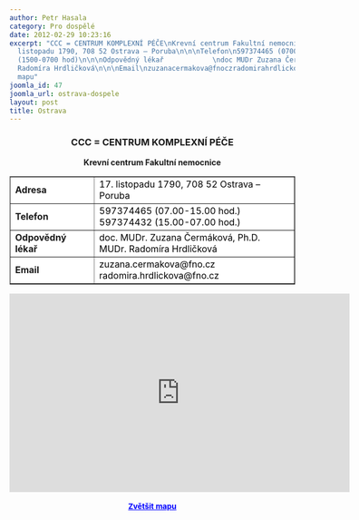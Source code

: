 ```yaml
---
author: Petr Hasala
category: Pro dospělé
date: 2012-02-29 10:23:16
excerpt: "CCC = CENTRUM KOMPLEXNÍ PÉČE\nKrevní centrum Fakultní nemocnice\n\n\n\nAdresa\n17
  listopadu 1790, 708 52 Ostrava – Poruba\n\n\nTelefon\n597374465 (0700-1500 hod)597374432
  (1500-0700 hod)\n\n\nOdpovědný lékař            \ndoc MUDr Zuzana Čermáková, PhDMUDr
  Radomíra Hrdličková\n\n\nEmail\nzuzanacermakova@fnoczradomirahrdlickova@fnocz\n\n\n\n \nZvětšit
  mapu"
joomla_id: 47
joomla_url: ostrava-dospele
layout: post
title: Ostrava
---
```


<h3 style="text-align: center;">
 <strong>
  <strong>
   <strong>
    <strong>
     <strong>
      <strong>
       <strong>
        <strong>
         CCC = CENTRUM KOMPLEXNÍ PÉČE
        </strong>
       </strong>
      </strong>
     </strong>
    </strong>
   </strong>
  </strong>
 </strong>
</h3>
<p style="text-align: center;">
 <strong>
  Krevní centrum Fakultní nemocnice
 </strong>
</p>
<table align="center" border="1" style="background-color: #ffffff;">
 <tbody>
  <tr>
   <td>
    <strong>
     Adresa
    </strong>
   </td>
   <td>
    <span style="color: #000000;">
     17. listopadu 1790, 708 52 Ostrava – Poruba
    </span>
   </td>
  </tr>
  <tr>
   <td>
    <strong>
     Telefon
    </strong>
   </td>
   <td>
    <span style="color: #000000;">
     597374465 (07.00-15.00 hod.)
    </span>
    <br/>
    <span style="color: #000000;">
     597374432 (15.00-07.00 hod.)
    </span>
   </td>
  </tr>
  <tr>
   <td>
    <strong>
     Odpovědný lékař
    </strong>
   </td>
   <td>
    <span style="color: #000000;">
     doc. MUDr. Zuzana Čermáková, Ph.D.
    </span>
    <br/>
    <span style="color: #000000;">
     MUDr. Radomíra Hrdličková
    </span>
   </td>
  </tr>
  <tr>
   <td>
    <strong>
     Email
    </strong>
   </td>
   <td>
    <span style="color: #000000;">
     zuzana.cermakova@fno.cz
    </span>
    <br/>
    <span style="color: #000000;">
     radomira.hrdlickova@fno.cz
    </span>
   </td>
  </tr>
 </tbody>
</table>
<p style="text-align: center;">
</p>
<p style="text-align: center;">
 <iframe frameborder="0" height="350" marginheight="0" marginwidth="0" scrolling="no" src="http://maps.google.cz/maps?f=q&amp;source=s_q&amp;hl=cs&amp;geocode=&amp;q=FN+Ostrava&amp;aq=&amp;sll=50.208817,15.839748&amp;sspn=0.009105,0.022724&amp;t=h&amp;gl=cz&amp;brcurrent=5,0,0&amp;ie=UTF8&amp;hq=FN+Ostrava&amp;hnear=&amp;radius=15000&amp;ll=49.828792,18.159714&amp;spn=0.038757,0.102997&amp;z=13&amp;iwloc=A&amp;output=embed" style="display: block; margin-left: auto; margin-right: auto;" width="600">
 </iframe>
 <br/>
 <strong>
  <span style="font-size: medium;">
   <small>
    <a href="http://maps.google.cz/maps?f=q&amp;source=embed&amp;hl=cs&amp;geocode=&amp;q=FN+Ostrava&amp;aq=&amp;sll=50.208817,15.839748&amp;sspn=0.009105,0.022724&amp;t=h&amp;gl=cz&amp;brcurrent=5,0,0&amp;ie=UTF8&amp;hq=FN+Ostrava&amp;hnear=&amp;radius=15000&amp;ll=49.828792,18.159714&amp;spn=0.038757,0.102997&amp;z=13&amp;iwloc=A" style="color: #0000ff; text-align: left;">
     Zvětšit mapu
    </a>
   </small>
  </span>
 </strong>
</p>